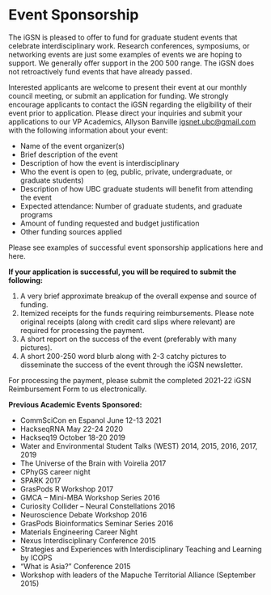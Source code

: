 # Event Sponsorship

The iGSN is pleased to offer to fund for graduate student events that celebrate interdisciplinary work. Research conferences, symposiums, or networking events are just some examples of events we are hoping to support. We generally offer support in the $200~$500 range. The iGSN does not retroactively fund events that have already passed.

Interested applicants are welcome to present their event at our monthly council meeting, or submit an application for funding. We strongly encourage applicants to contact the iGSN regarding the eligibility of their event prior to application. Please direct your inquiries and submit your applications to our VP Academics, Allyson Banville [igsnet.ubc@gmail.com](mailto:igsnet.ubc@gmail.com) with the following information about your event:

- Name of the event organizer(s)
- Brief description of the event
- Description of how the event is interdisciplinary
- Who the event is open to (eg, public, private, undergraduate, or graduate students)
- Description of how UBC graduate students will benefit from attending the event
- Expected attendance: Number of graduate students, and graduate programs
- Amount of funding requested and budget justification
- Other funding sources applied

Please see examples of successful event sponsorship applications here and here.

**If your application is successful, you will be required to submit the following:**

1. A very brief approximate breakup of the overall expense and source of funding.
2. Itemized receipts for the funds requiring reimbursements. Please note original receipts (along with credit card slips where relevant) are required for processing the payment.
3. A short report on the success of the event (preferably with many pictures).
4. A short 200-250 word blurb along with 2-3 catchy pictures to disseminate the success of the event through the iGSN newsletter.

For processing the payment, please submit the completed 2021-22 iGSN Reimbursement Form to us electronically.

**Previous Academic Events Sponsored:**

- CommSciCon en Espanol June 12-13 2021
- HackseqRNA May 22-24 2020
- Hackseq19 October 18-20 2019
- Water and Environmental Student Talks (WEST) 2014, 2015, 2016, 2017, 2019
- The Universe of the Brain with Voirelia 2017
- CPhyGS career night
- SPARK 2017
- GrasPods R Workshop 2017
- GMCA – Mini-MBA Workshop Series 2016
- Curiosity Collider – Neural Constellations 2016
- Neuroscience Debate Workshop 2016
- GrasPods Bioinformatics Seminar Series 2016
- Materials Engineering Career Night
- Nexus Interdisciplinary Conference 2015
- Strategies and Experiences with Interdisciplinary Teaching and Learning by ICOPS
- “What is Asia?” Conference 2015
- Workshop with leaders of the Mapuche Territorial Alliance (September 2015)